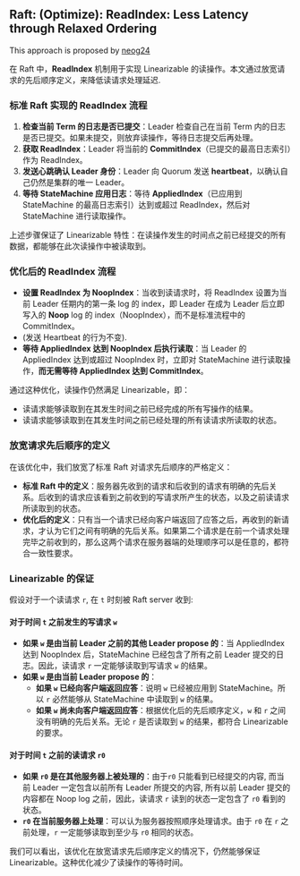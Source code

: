 ## Raft: (Optimize): ReadIndex: Less Latency through Relaxed Ordering

This approach is proposed by [neog24](https://github.com/neog24)

在 Raft 中，**ReadIndex** 机制用于实现 Linearizable 的读操作。本文通过放宽请求的先后顺序定义，来降低读请求处理延迟.

### 标准 Raft 实现的 ReadIndex 流程

1. **检查当前 Term 的日志是否已提交**：Leader 检查自己在当前 Term 内的日志是否已提交。如果未提交，则放弃读操作，等待日志提交后再处理。
2. **获取 ReadIndex**：Leader 将当前的 **CommitIndex**（已提交的最高日志索引）作为 ReadIndex。
3. **发送心跳确认 Leader 身份**：Leader 向 Quorum 发送 **heartbeat**，以确认自己仍然是集群的唯一 Leader。
4. **等待 StateMachine 应用日志**：等待 **AppliedIndex**（已应用到 StateMachine 的最高日志索引）达到或超过 ReadIndex，然后对 StateMachine 进行读取操作。

上述步骤保证了 Linearizable 特性：在读操作发生的时间点之前已经提交的所有数据，都能够在此次读操作中被读取到。

### 优化后的 ReadIndex 流程

- **设置 ReadIndex 为 NoopIndex**：当收到读请求时，将 ReadIndex 设置为当前 Leader 任期内的第一条 log 的 index，即 Leader 在成为 Leader 后立即写入的 **Noop** log 的 index（NoopIndex），而不是标准流程中的 CommitIndex。
- (发送 Heartbeat 的行为不变).
- **等待 AppliedIndex 达到 NoopIndex 后执行读取**：当 Leader 的 AppliedIndex 达到或超过 NoopIndex 时，立即对 StateMachine 进行读取操作，**而无需等待 AppliedIndex 达到 CommitIndex**。

通过这种优化，读操作仍然满足 Linearizable，即：

- 读请求能够读取到在其发生时间之前已经完成的所有写操作的结果。
- 读请求能够读取到在其发生时间之前已经处理的所有读请求所读取的状态。

### 放宽请求先后顺序的定义

在该优化中，我们放宽了标准 Raft 对请求先后顺序的严格定义：

- **标准 Raft 中的定义**：服务器先收到的请求和后收到的请求有明确的先后关系。后收到的请求应该看到之前收到的写请求所产生的状态，以及之前读请求所读取到的状态。
- **优化后的定义**：只有当一个请求已经向客户端返回了应答之后，再收到的新请求，才认为它们之间有明确的先后关系。如果第二个请求是在前一个请求处理完毕之前收到的，那么这两个请求在服务器端的处理顺序可以是任意的，都符合一致性要求。

### Linearizable 的保证

假设对于一个读请求 `r`, 在 `t` 时刻被 Raft server 收到:

#### 对于时间 `t` 之前发生的写请求 `w`

- **如果 `w` 是由当前 Leader 之前的其他 Leader propose 的**：当 AppliedIndex 达到 NoopIndex 后，StateMachine 已经包含了所有之前 Leader 提交的日志。因此，读请求 `r` 一定能够读取到写请求 `w` 的结果。
- **如果 `w` 是由当前 Leader propose 的**：
  - **如果 `w` 已经向客户端返回应答**：说明 `w` 已经被应用到 StateMachine。所以 `r` 必然能够从 StateMachine 中读取到 `w` 的结果。
  - **如果 `w` 尚未向客户端返回应答**：根据优化后的先后顺序定义，`w` 和 `r` 之间没有明确的先后关系。无论 `r` 是否读取到 `w` 的结果，都符合 Linearizable 的要求。

#### 对于时间 `t` 之前的读请求 `r0`

- **如果 `r0` 是在其他服务器上被处理的**：由于`r0` 只能看到已经提交的内容, 而当前 Leader 一定包含以前所有 Leader 所提交的内容, 所有以前 Leader 提交的内容都在 Noop log 之前，因此，读请求 `r` 读到的状态一定包含了 `r0` 看到的状态。
- **`r0` 在当前服务器上处理**：可以认为服务器按照顺序处理请求。由于 `r0` 在 `r` 之前处理，`r` 一定能够读取到至少与 `r0` 相同的状态。

我们可以看出，该优化在放宽请求先后顺序定义的情况下，仍然能够保证 Linearizable。这种优化减少了读操作的等待时间。
